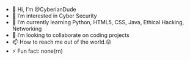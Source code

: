 - 👋 Hi, I’m @CyberianDude
- 👀 I’m interested in Cyber Security
- 🌱 I’m currently learning Python, HTML5, CSS, Java, Ethical Hacking, Networking
- 💞️ I’m looking to collaborate on coding projects
- 📫 How to reach me out of the world.😜
- ⚡ Fun fact: none(rn)

<!---
CyberianDude/CyberianDude is a ✨ special ✨ repository because its `README.md` (this file) appears on your GitHub profile.
You can click the Preview link to take a look at your changes.
--->

